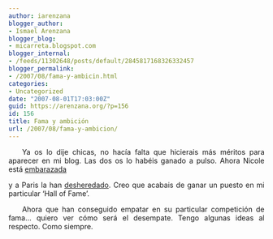 ```yaml
---
author: iarenzana
blogger_author:
- Ismael Arenzana
blogger_blog:
- micarreta.blogspot.com
blogger_internal:
- /feeds/11302648/posts/default/2845817168326332457
blogger_permalink:
- /2007/08/fama-y-ambicin.html
categories:
- Uncategorized
date: "2007-08-01T17:03:00Z"
guid: https://arenzana.org/?p=156
id: 156
title: Fama y ambición
url: /2007/08/fama-y-ambicion/
---
```

<p style="text-align:justify;text-indent:20pt;">
  Ya os lo dije chicas, no hacía falta que hicierais más méritos para aparecer en mi blog. Las dos os lo habéis ganado a pulso. Ahora Nicole está <a href="http://www.people.com/people/article/0,,20049108,00.html">embarazada</a>
</p>

<p style="text-align:justify;text-indent:0pt;">
  y a Paris la han <a href="http://news.ninemsn.com.au/article.aspx?id=281722">desheredado</a>. Creo que acabais de ganar un puesto en mi particular &#8216;Hall of Fame&#8217;.
</p>

<p style="text-align:justify;text-indent:20pt;">
  Ahora que han conseguido empatar en su particular competición de fama&#8230; quiero ver cómo será el desempate. Tengo algunas ideas al respecto. Como siempre.
</p>